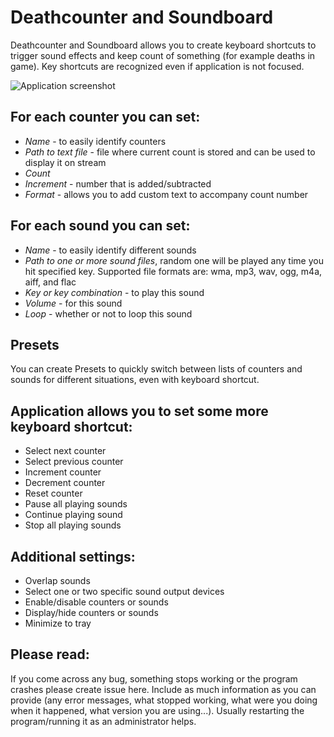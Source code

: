 # Deathcounter and Soundboard

Deathcounter and Soundboard allows you to create keyboard shortcuts to trigger sound effects and keep count of something (for example deaths in game). Key shortcuts are recognized even if application is not focused.

![Application screenshot](screenshot.png?raw=true "Main Window")

## For each counter you can set:
- *Name* - to easily identify counters
- *Path to text file* - file where current count is stored and can be used to display it on stream
- *Count*
- *Increment* - number that is added/subtracted
- *Format* - allows you to add custom text to accompany count number

## For each sound you can set:
-	*Name* - to easily identify different sounds
-	*Path to one or more sound files*, random one will be played any time you hit specified key. Supported file formats are: wma, mp3, wav, ogg, m4a, aiff, and flac
-	*Key or key combination* - to play this sound
-	*Volume* - for this sound
-	*Loop* - whether or not to loop this sound

## Presets
You can create Presets to quickly switch between lists of counters and sounds for different situations, even with keyboard shortcut.

## Application allows you to set some more keyboard shortcut:
-	Select next counter
-	Select previous counter
-	Increment counter
-	Decrement counter
-	Reset counter
-	Pause all playing sounds
-	Continue playing sound
-	Stop all playing sounds

## Additional settings:
-	Overlap sounds
-	Select one or two specific sound output devices
-	Enable/disable counters or sounds
-	Display/hide counters or sounds
-	Minimize to tray

## Please read:
If you come across any bug, something stops working or the program crashes please create issue here. Include as much information as you can provide (any error messages, what stopped working, what were you doing when it happened, what version you are using...).
Usually restarting the program/running it as an administrator helps.

